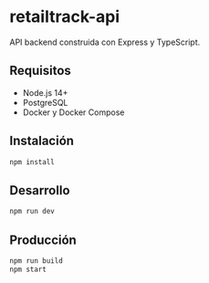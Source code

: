 # retailtrack-api

API backend construida con Express y TypeScript.

## Requisitos

- Node.js 14+
- PostgreSQL
- Docker y Docker Compose

## Instalación

```bash
npm install
```

## Desarrollo

```bash
npm run dev
```

## Producción

```bash
npm run build
npm start



```
